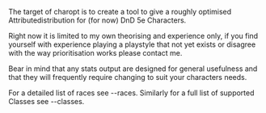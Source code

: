 The target of charopt is to create a tool to give a roughly optimised Attributedistribution for (for now) DnD 5e Characters.

Right now it is limited to my own theorising and experience only, if you find yourself with experience playing a playstyle that not yet exists or disagree with the way prioritisation works please contact me.

Bear in mind that any stats output are designed for general usefulness and that they will frequently require changing to suit your characters needs.

For a detailed list of races see --races. Similarly for a full list of supported Classes see --classes.